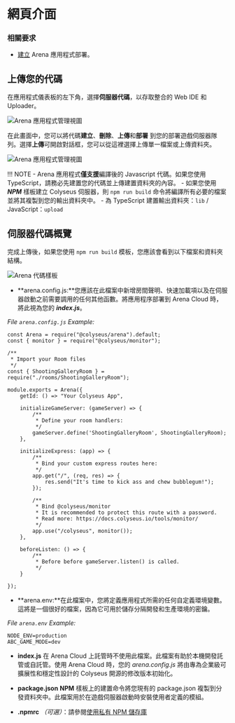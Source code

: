 # 網頁介面

### 相關要求

* [建立](../create-application/) Arena 應用程式部署。

## 上傳您的代碼
在應用程式儀表板的左下角，選擇**伺服器代碼**，以存取整合的 Web IDE 和 Uploader。 

![Arena 應用程式管理視圖](../../images/edit-server-code.jpg)

在此畫面中，您可以將代碼**建立**、**刪除**、**上傳**和**部署** 到您的部署遊戲伺服器隊列。選擇**上傳**可開啟對話框，您可以從這裡選擇上傳單一檔案或上傳資料夾。 

![Arena 應用程式管理視圖](../../images/upload-dialog.jpg)

!!! NOTE 
    - Arena 應用程式**僅支援**編譯後的 Javascript 代碼。如果您使用 TypeScript，請務必先建置您的代碼並上傳建置資料夾的內容。 
    - 如果您使用 ***NPM*** 樣板建立 Colyseus 伺服器，則 ``` npm run build ``` 命令將編譯所有必要的檔案並將其複製到您的輸出資料夾中。 
    - 為 TypeScript 建置輸出資料夾：``` lib ``` / JavaScript：``` upload ```

## 伺服器代碼概覽

完成上傳後，如果您使用 ``` npm run build ``` 模板，您應該會看到以下檔案和資料夾結構。 

![Arena 代碼樣板](../../images/code-template.jpg)

- **arena.config.js:**您應該在此檔案中新增房間聲明、快速加載項以及在伺服器啟動之前需要調用的任何其他函數。將應用程序部署到 Arena Cloud 時，將此視為您的 ***index.js***。

*File ```arena.config.js``` Example:*
```
const Arena = require("@colyseus/arena").default;
const { monitor } = require("@colyseus/monitor");

/**
 * Import your Room files
 */
const { ShootingGalleryRoom } = require("./rooms/ShootingGalleryRoom");

module.exports = Arena({
    getId: () => "Your Colyseus App",

    initializeGameServer: (gameServer) => {
        /**
         * Define your room handlers:
         */
        gameServer.define('ShootingGalleryRoom', ShootingGalleryRoom);
    },

    initializeExpress: (app) => {
        /**
         * Bind your custom express routes here:
         */
        app.get("/", (req, res) => {
            res.send("It's time to kick ass and chew bubblegum!");
        });

        /**
         * Bind @colyseus/monitor
         * It is recommended to protect this route with a password.
         * Read more: https://docs.colyseus.io/tools/monitor/
         */
        app.use("/colyseus", monitor());
    },

    beforeListen: () => {
        /**
         * Before before gameServer.listen() is called.
         */
    }

});
```
 - **arena.env:**在此檔案中，您將定義應用程式所需的任何自定義環境變數。這將是一個很好的檔案，因為它可用於儲存分隔開發和生產環境的密鑰。

*File ```arena.env``` Example:*
```
NODE_ENV=production
ABC_GAME_MODE=dev
```

 - **index.js** 在 Arena Cloud 上託管時不使用此檔案。此檔案有助於本機開發託管或自託管。使用 Arena Cloud 時，您的 *arena.config.js* 將由專為企業級可擴展性和穩定性設計的 Colyseus 開源的修改版本初始化。

 - **package.json** **NPM** 樣板上的建置命令將您現有的 package.json 複製到分發資料夾中。此檔案用於在遊戲伺服器啟動時安裝使用者定義的模組。

- **.npmrc** *（可選）*：請參閱[使用私有 NPM 儲存庫](../../reference/npmrc-custom/)